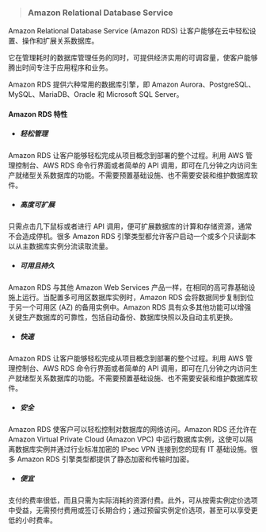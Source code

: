 > ### **Amazon Relational Database Service**


Amazon Relational Database Service (Amazon RDS) 让客户能够在云中轻松设置、操作和扩展关系数据库。

它在管理耗时的数据库管理任务的同时，可提供经济实用的可调容量，使客户能够腾出时间专注于应用程序和业务。

Amazon RDS 提供六种常用的数据库引擎，即 Amazon Aurora、PostgreSQL、MySQL、MariaDB、Oracle 和 Microsoft SQL Server。


#### Amazon RDS 特性

* ##### 轻松管理

 Amazon RDS 让客户能够轻松完成从项目概念到部署的整个过程。利用 AWS 管理控制台、AWS RDS 命令行界面或者简单的 API 调用，即可在几分钟之内访问生产就绪型关系数据库的功能。不需要预置基础设施、也不需要安装和维护数据库软件。

* ##### 高度可扩展
 只需点击几下鼠标或者进行 API 调用，便可扩展数据库的计算和存储资源，通常不会造成停机。很多 Amazon RDS 引擎类型都允许客户启动一个或多个只读副本以从主数据库实例分流读取流量。


* ##### 可用且持久

 Amazon RDS 与其他 Amazon Web Services 产品一样，在相同的高可靠基础设施上运行。当配置多可用区数据库实例时，Amazon RDS 会将数据同步复制到位于另一个可用区 (AZ) 的备用实例中。Amazon RDS 具有众多其他功能可以增强关键生产数据库的可靠性，包括自动备份、数据库快照以及自动主机更换。

* ##### 快速

 Amazon RDS 让客户能够轻松完成从项目概念到部署的整个过程。利用 AWS 管理控制台、AWS RDS 命令行界面或者简单的 API 调用，即可在几分钟之内访问生产就绪型关系数据库的功能。不需要预置基础设施、也不需要安装和维护数据库软件。

* ##### 安全
 
 Amazon RDS 使客户可以轻松控制对数据库的网络访问。Amazon RDS 还允许在 Amazon Virtual Private Cloud (Amazon VPC) 中运行数据库实例，这使可以隔离数据库实例并通过行业标准加密的 IPsec VPN 连接到您的现有 IT 基础设施。很多 Amazon RDS 引擎类型都提供了静态加密和传输时加密。


* ##### 便宜
 支付的费率很低，而且只需为实际消耗的资源付费。此外，可从按需实例定价选项中受益，无需预付费用或签订长期合约；通过预留实例定价选项，甚至可以享受更低的小时费率。